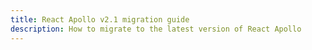```yaml
---
title: React Apollo v2.1 migration guide
description: How to migrate to the latest version of React Apollo
---
```

